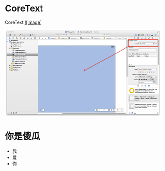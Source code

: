 CoreText
========

CoreText
[![image]](https://github.com/AchillesWang/CoreText/blob/master/Magazine/image/JY_CTView01.png)

![github](https://raw.githubusercontent.com/AchillesWang/CoreText/master/Magazine/image/JY_CTView01.png )  

# 你是傻瓜
- 我
- 爱
- 你
